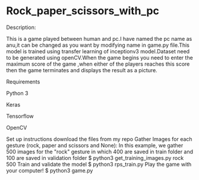 # Rock_paper_scissors_with_pc

Description:

This is a game played between human and pc.I have named the pc name as anu,it can be changed as you want by modifying name in game.py file.This model is trained using transfer learning of inceptionv3 model.Dataset need to be generated using openCV.When the game begins you need to enter the maximum score of the game ,when either of the players reaches this score then the game terminates and displays the result as a picture. 

Requirements

Python 3

Keras

Tensorflow

OpenCV

Set up instructions
download the files from my repo
Gather Images for each gesture (rock, paper and scissors and None): In this example, we gather 500 images for the "rock" gesture in which 400 are saved in train folder and 100 are saved in validation folder
$ python3 get_training_images.py rock 500
Train and validate the model
$ python3 rps_train.py
Play the game with your computer!
$ python3 game.py
